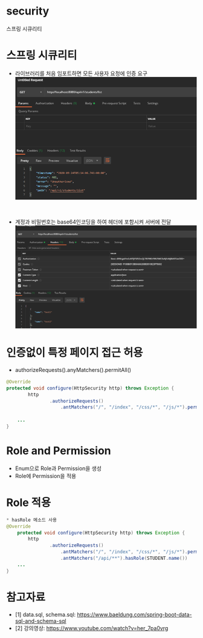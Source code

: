 # security
스프링 시큐리티

# 스프링 시큐리티
* 라이브러리를 처음 임포트하면 모든 사용자 요청에 인증 요구
![](imgs/import_library.png)

<br>

* 계정과 비밀번호는 base64인코딩을 하여 헤더에 포함시켜 서버에 전달
![](imgs/header_security.png)

# 인증없이 특정 페이지 접근 허용
* authorizeRequests().anyMatchers().permitAll()
```java
@Override
protected void configure(HttpSecurity http) throws Exception {
        http
                .authorizeRequests()
                    .antMatchers("/", "/index", "/css/*", "/js/*").permitAll()

    ...
}
```

# Role and Permission
* Enum으로 Role과 Permission을 생성
* Role에 Permission을 적용

# Role 적용
```java
* hasRole 메소드 사용
@Override
    protected void configure(HttpSecurity http) throws Exception {
        http
                .authorizeRequests()
                    .antMatchers("/", "/index", "/css/*", "/js/*").permitAll()
                    .antMatchers("/api/**").hasRole(STUDENT.name())
    ...
}
```

# 참고자료
* [1] data.sql, schema.sql: https://www.baeldung.com/spring-boot-data-sql-and-schema-sql
* [2] 강의영상: https://www.youtube.com/watch?v=her_7pa0vrg
